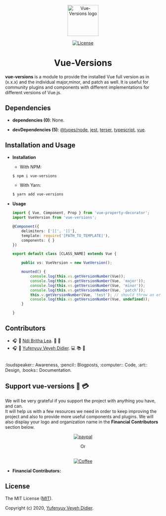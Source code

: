 <p align="center">
  <a href="#">
    <img width="100" src="https://raw.githubusercontent.com/yveyeh/vue-versions/master/assets/vue-versions-logo.png" alt="Vue-Versions logo">
  </a>
</p>

<p align="center">
  <a href="https://github.com/yveyeh/vue-versions/blob/master/LICENSE">
    <img src="https://raw.githubusercontent.com/yveyeh/vue-versions/master/assets/license.svg" alt="License">
  </a>
</p>

<h1 align="center">Vue-Versions</h1>

**vue-versions** is a module to provide the installed Vue full version as in (x.x.x) and the individual major,minor, and patch as well. It is useful for community plugins and components with different implementations for different versions of Vue.js.

## Dependencies

- **dependencies (0)**: None.

- **devDependencies (5)**: [@types/node](#), [jest](#), [terser](#), [typescript](#), [vue](#).

## Installation and Usage

- **Installation**

    - With NPM:
    ```bash
    $ npm i vue-versions
    ```

    - With Yarn:
    ```bash
    $ yarn add vue-versions
    ```

- **Usage**

    ```ts
    import { Vue, Component, Prop } from 'vue-property-decorator';
    import VueVersion from 'vue-versions';

    @Component({
        delimiters: ['[[', ']]'],
        template: require('[PATH_TO_TEMPLATE]'),
        components: { }
    })

    export default class [CLASS_NAME] extends Vue {

        public vs: VueVersion = new VueVersion();

        mounted() {
            console.log(this.vs.getVersionNumber(Vue));
            console.log(this.vs.getVersionNumber(Vue, 'major'));
            console.log(this.vs.getVersionNumber(Vue, 'minor'));
            console.log(this.vs.getVersionNumber(Vue, 'patch'));
            this.v.getVersionNumber(Vue, 'test'); // should throw an error in the console.
            console.log(this.vs.getVersionNumber(Vue, undefined));
        }

    }
    ```


## Contributors

- :headphones: :woman: [Ndi Britha Lea](https://github.com/NdiBrithaLea). :art: :loudspeaker:
- :headphones: :man: [Yufenyuy Veyeh Didier](https://github.com/yveyeh). :computer: :books: :pencil:

<br>
:loudspeaker:: Awareness, :pencil:: Blogposts, :computer:: Code, :art:: Design, :books:: Documentation. 


## Support vue-versions :gift: :credit_card:

We will be very grateful if you support the project with anything you have, and can.<br> It will help us with a few resources we need in order to keep improving the project and also to provide more useful components and plugins. We will also display your logo and organization name in the **Financial Contributors** section below. 

<div align="center">

[![paypal](https://raw.githubusercontent.com/yveyeh/vue-versions/master/assets/paypal-donate-button.png)](https://www.paypal.com/cgi-bin/webscr?cmd=_s-xclick&hosted_button_id=X42PBTBVWZSUJ)

Or<br><br>

[![Coffee](https://www.buymeacoffee.com/assets/img/custom_images/orange_img.png)](https://www.buymeacoffee.com/05tyxSJ)

</div>

- **Financial Contributors:**


<!-- <a href="https://www.paypal.com/cgi-bin/webscr?cmd=_s-xclick&hosted_button_id=X42PBTBVWZSUJ">
  <img src="https://raw.githubusercontent.com/yveyeh/vue-version/master/assets/paypal-donate-button.png" alt="Donate With PayPal" style="height: 41px !important;width: 174px !important;box-shadow: 0px 3px 2px 0px rgba(190, 190, 190, 0.5) !important;-webkit-box-shadow: 0px 3px 2px 0px rgba(190, 190, 190, 0.5) !important;" /></a> -->

<!-- <a href="https://www.buymeacoffee.com/05tyxSJ" target="_blank"><img src="https://www.buymeacoffee.com/assets/img/custom_images/orange_img.png" alt="Buy Me A Coffee" style="height: 41px !important;width: 174px !important;box-shadow: 0px 3px 2px 0px rgba(190, 190, 190, 0.5) !important;-webkit-box-shadow: 0px 3px 2px 0px rgba(190, 190, 190, 0.5) !important;" ></a> -->


## License

The MIT License ([MIT](https://github.com/yveyeh/vue-versions/blob/master/LICENSE)).

Copyright (c) 2020, [Yufenyuy Veyeh Didier](https://github.com/yveyeh).